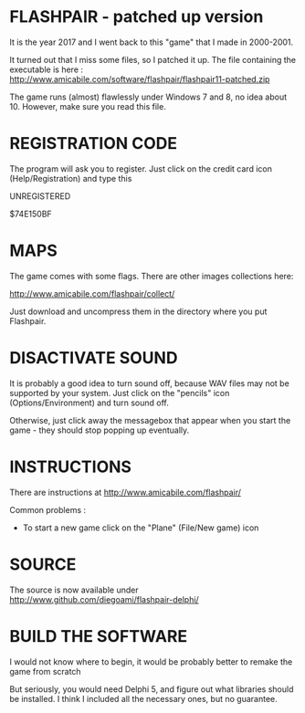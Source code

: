 # FLASHPAIR - patched up version

It is the year 2017 and I went back to this "game" that I made in 2000-2001.

It turned out that I miss some files, so I patched it up. The file containing the executable is here : http://www.amicabile.com/software/flashpair/flashpair11-patched.zip

The game runs (almost) flawlessly under Windows 7 and 8, no idea about 10. However, make sure you read this file.

# REGISTRATION CODE

The program will ask you to register.
Just click on the credit card icon (Help/Registration) and type this

UNREGISTERED 

$74E150BF

# MAPS

The game comes with some flags. There are other images collections here:

http://www.amicabile.com/flashpair/collect/

Just download and uncompress them in the directory where you put Flashpair. 

# DISACTIVATE SOUND 

It is probably a good idea to turn sound off, because WAV files may not be supported by your system. Just click on the "pencils" icon (Options/Environment) and turn sound off.

Otherwise, just click away the messagebox that appear when you start the game - they should stop popping up eventually.

# INSTRUCTIONS

There are instructions at http://www.amicabile.com/flashpair/

Common problems :
* To start a new game click on the "Plane" (File/New game) icon

#  SOURCE

The source is now available under http://www.github.com/diegoami/flashpair-delphi/

# BUILD THE SOFTWARE

I would not know where to begin, it would be probably better to remake the game from scratch

But seriously, you would need Delphi 5, and figure out what libraries should be installed. I think I included all the necessary ones, but no guarantee.




